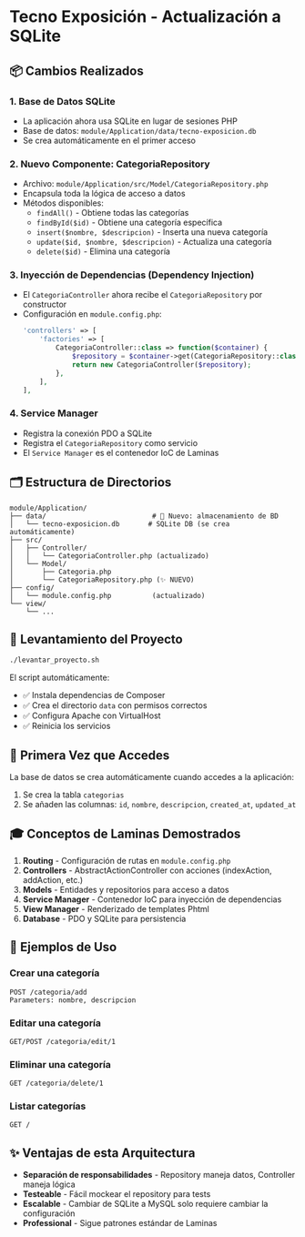 # Tecno Exposición - Actualización a SQLite

## 📦 Cambios Realizados

### 1. **Base de Datos SQLite**
- La aplicación ahora usa SQLite en lugar de sesiones PHP
- Base de datos: `module/Application/data/tecno-exposicion.db`
- Se crea automáticamente en el primer acceso

### 2. **Nuevo Componente: CategoriaRepository**
- Archivo: `module/Application/src/Model/CategoriaRepository.php`
- Encapsula toda la lógica de acceso a datos
- Métodos disponibles:
  - `findAll()` - Obtiene todas las categorías
  - `findById($id)` - Obtiene una categoría específica
  - `insert($nombre, $descripcion)` - Inserta una nueva categoría
  - `update($id, $nombre, $descripcion)` - Actualiza una categoría
  - `delete($id)` - Elimina una categoría

### 3. **Inyección de Dependencias (Dependency Injection)**
- El `CategoriaController` ahora recibe el `CategoriaRepository` por constructor
- Configuración en `module.config.php`:
  ```php
  'controllers' => [
      'factories' => [
          CategoriaController::class => function($container) {
              $repository = $container->get(CategoriaRepository::class);
              return new CategoriaController($repository);
          },
      ],
  ],
  ```

### 4. **Service Manager**
- Registra la conexión PDO a SQLite
- Registra el `CategoriaRepository` como servicio
- El `Service Manager` es el contenedor IoC de Laminas

## 🗂️ Estructura de Directorios

```
module/Application/
├── data/                          # 📁 Nuevo: almacenamiento de BD
│   └── tecno-exposicion.db       # SQLite DB (se crea automáticamente)
├── src/
│   ├── Controller/
│   │   └── CategoriaController.php (actualizado)
│   └── Model/
│       ├── Categoria.php
│       └── CategoriaRepository.php (✨ NUEVO)
├── config/
│   └── module.config.php          (actualizado)
└── view/
    └── ...
```

## 🚀 Levantamiento del Proyecto

```bash
./levantar_proyecto.sh
```

El script automáticamente:
- ✅ Instala dependencias de Composer
- ✅ Crea el directorio `data` con permisos correctos
- ✅ Configura Apache con VirtualHost
- ✅ Reinicia los servicios

## 💾 Primera Vez que Accedes

La base de datos se crea automáticamente cuando accedes a la aplicación:
1. Se crea la tabla `categorias`
2. Se añaden las columnas: `id`, `nombre`, `descripcion`, `created_at`, `updated_at`

## 🎓 Conceptos de Laminas Demostrados

1. **Routing** - Configuración de rutas en `module.config.php`
2. **Controllers** - AbstractActionController con acciones (indexAction, addAction, etc.)
3. **Models** - Entidades y repositorios para acceso a datos
4. **Service Manager** - Contenedor IoC para inyección de dependencias
5. **View Manager** - Renderizado de templates Phtml
6. **Database** - PDO y SQLite para persistencia

## 📝 Ejemplos de Uso

### Crear una categoría
```
POST /categoria/add
Parameters: nombre, descripcion
```

### Editar una categoría
```
GET/POST /categoria/edit/1
```

### Eliminar una categoría
```
GET /categoria/delete/1
```

### Listar categorías
```
GET /
```

## ✨ Ventajas de esta Arquitectura

- **Separación de responsabilidades** - Repository maneja datos, Controller maneja lógica
- **Testeable** - Fácil mockear el repository para tests
- **Escalable** - Cambiar de SQLite a MySQL solo requiere cambiar la configuración
- **Professional** - Sigue patrones estándar de Laminas
